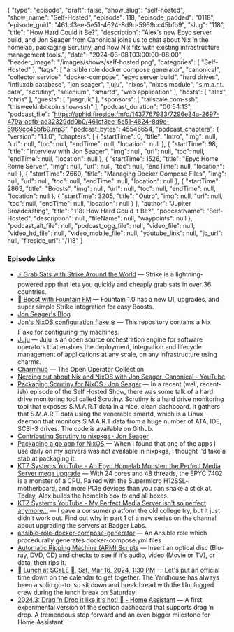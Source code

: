 {
  "type": "episode",
  "draft": false,
  "show_slug": "self-hosted",
  "show_name": "Self-Hosted",
  "episode": 118,
  "episode_padded": "0118",
  "episode_guid": "461cf3ee-5e51-4624-8d9c-5969cc45bfb9",
  "slug": "118",
  "title": "How Hard Could it Be?",
  "description": "Alex's new Epyc server build, and Jon Seager from Canonical joins us to chat about Nix in the homelab, packaging Scrutiny, and how Nix fits with existing infrastructure management tools.",
  "date": "2024-03-08T03:00:00-08:00",
  "header_image": "/images/shows/self-hosted.png",
  "categories": [
    "Self-Hosted"
  ],
  "tags": [
    "ansible role docker compose generator",
    "canonical",
    "collector service",
    "docker-compose",
    "epyc server build",
    "hard drives",
    "influxdb database",
    "jon seager",
    "juju",
    "nixos",
    "nixos module",
    "s.m.a.r.t. data",
    "scrutiny",
    "selenium",
    "smartd",
    "web application"
  ],
  "hosts": [
    "alex",
    "chris"
  ],
  "guests": [
    "jnsgruk"
  ],
  "sponsors": [
    "tailscale.com-ssh",
    "thisweekinbitcoin.show-ssh"
  ],
  "podcast_duration": "00:54:13",
  "podcast_file": "https://aphid.fireside.fm/d/1437767933/7296e34a-2697-479a-adfb-ad32329dd0b0/461cf3ee-5e51-4624-8d9c-5969cc45bfb9.mp3",
  "podcast_bytes": 45546654,
  "podcast_chapters": {
    "version": "1.1.0",
    "chapters": [
      {
        "startTime": 0,
        "title": "Intro",
        "img": null,
        "url": null,
        "toc": null,
        "endTime": null,
        "location": null
      },
      {
        "startTime": 98,
        "title": "Interview with Jon Seager",
        "img": null,
        "url": null,
        "toc": null,
        "endTime": null,
        "location": null
      },
      {
        "startTime": 1526,
        "title": "Epyc Home Rome Server",
        "img": null,
        "url": null,
        "toc": null,
        "endTime": null,
        "location": null
      },
      {
        "startTime": 2660,
        "title": "Managing Docker Compose Files",
        "img": null,
        "url": null,
        "toc": null,
        "endTime": null,
        "location": null
      },
      {
        "startTime": 2863,
        "title": "Boosts",
        "img": null,
        "url": null,
        "toc": null,
        "endTime": null,
        "location": null
      },
      {
        "startTime": 3205,
        "title": "Outro",
        "img": null,
        "url": null,
        "toc": null,
        "endTime": null,
        "location": null
      }
    ],
    "author": "Jupiter Broadcasting",
    "title": "118: How Hard Could it Be?",
    "podcastName": "Self-Hosted",
    "description": null,
    "fileName": null,
    "waypoints": null
  },
  "podcast_alt_file": null,
  "podcast_ogg_file": null,
  "video_file": null,
  "video_hd_file": null,
  "video_mobile_file": null,
  "youtube_link": null,
  "jb_url": null,
  "fireside_url": "/118"
}


### Episode Links

  * [⚡ Grab Sats with Strike Around the World](https://strike.me/download/ "⚡ Grab Sats with Strike Around the World") — Strike is a lightning-powered app that lets you quickly and cheaply grab sats in over 36 countries. 
  * [🎉 Boost with Fountain FM](https://www.fountain.fm/ "🎉 Boost with Fountain FM") — Fountain 1.0 has a new UI, upgrades, and super simple Strike integration for easy Boosts.
  * [Jon Seager's Blog](https://jnsgr.uk/posts "Jon Seager's Blog")
  * [Jon's NixOS configuration flake ❄️](https://github.com/jnsgruk/nixos-config "Jon's NixOS configuration flake ❄️") — This repository contains a Nix Flake for configuring my machines.
  * [Juju](https://juju.is/ "Juju") — Juju is an open source orchestration engine for software operators that enables the deployment, integration and lifecycle management of applications at any scale, on any infrastructure using charms.
  * [Charmhub](https://charmhub.io/ "Charmhub") — The Open Operator Collection
  * [Nerding out about Nix and NixOS with Jon Seager, Canonical - YouTube](https://www.youtube.com/watch?v=9l-U2NwbKOc "Nerding out about Nix and NixOS with Jon Seager, Canonical - YouTube")
  * [Packaging Scrutiny for NixOS · Jon Seager](https://jnsgr.uk/2024/02/packaging-scrutiny-for-nixos/ "Packaging Scrutiny for NixOS · Jon Seager") — In a recent (well, recent-ish) episode of the Self Hosted Show, there was some talk of a hard drive monitoring tool called Scrutiny. Scrutiny is a hard drive monitoring tool that exposes S.M.A.R.T data in a nice, clean dashboard. It gathers that S.M.A.R.T data using the venerable smartd, which is a Linux daemon that monitors S.M.A.R.T data from a huge number of ATA, IDE, SCSI-3 drives. The code is available on Github.
  * [Contributing Scrutiny to nixpkgs · Jon Seager](https://jnsgr.uk/2024/02/contributing-scrutiny-to-nixpkgs/ "Contributing Scrutiny to nixpkgs · Jon Seager")
  * [Packaging a go app for NixOS](https://blog.ktz.me/packaging-a-go-app-for-nixos/ "Packaging a go app for NixOS") — When I found that one of the apps I use daily on my servers was not available in nixpkgs, I thought I'd take a stab at packaging it. 
  * [KTZ Systems YouTube - An Epyc Homelab Monster: the Perfect Media Server mega upgrade](https://youtu.be/91dp5l44X8A "KTZ Systems YouTube - An Epyc Homelab Monster: the Perfect Media Server mega upgrade") — With 24 cores and 48 threads, the EPYC 7402 is a monster of a CPU. Paired with the Supermicro H12SSL-i motherboard, and more PCIe devices than you can shake a stick at. Today, Alex builds the homelab box to end all boxes.
  * [KTZ Systems YouTube - My Perfect Media Server isn't so perfect anymore...](https://youtu.be/B2cjMSVRC-c "KTZ Systems YouTube - My Perfect Media Server isn't so perfect anymore...") — I gave a consumer platform the old college try, but it just didn't work out. Find out why in part 1 of a new series on the channel about upgrading the servers at Badger Labs.
  * [ansible-role-docker-compose-generator](https://github.com/ironicbadger/ansible-role-docker-compose-generator "ansible-role-docker-compose-generator") — An Ansible role which procedurally generates docker-compose.yml files
  * [Automatic Ripping Machine (ARM) Scripts](https://github.com/automatic-ripping-machine/automatic-ripping-machine "Automatic Ripping Machine \(ARM\) Scripts") — Insert an optical disc (Blu-ray, DVD, CD) and checks to see if it's audio, video (Movie or TV), or data, then rips it.
  * [🍔 Lunch at SCaLE 🍇, Sat, Mar 16, 2024, 1:30 PM](https://www.meetup.com/jupiterbroadcasting/events/298780542/ "🍔 Lunch at SCaLE 🍇, Sat, Mar 16, 2024, 1:30 PM") — Let's put an official time down on the calendar to get together. The Yardhouse has always been a solid go-to, so sit down and break bread with the Unplugged crew during the lunch break on Saturday!
  * [2024.3: Drag 'n Drop it like it's hot! 🎉 - Home Assistant](https://www.home-assistant.io/blog/2024/03/06/release-20243/ "2024.3: Drag 'n Drop it like it's hot! 🎉 - Home Assistant") — A first experimental version of the section dashboard that supports drag ’n drop. A tremendous step forward and an even bigger milestone for Home Assistant!


